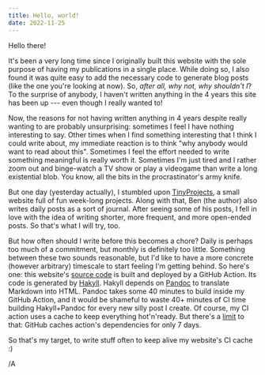 ```yaml
---
title: Hello, world!
date: 2022-11-25
---
```


Hello there! 

It's been a very long time since I originally built this website with the sole purpose of having my publications in a single place. While doing so, I also found it was quite easy to add the necessary code to generate blog posts (like the one you're looking at now). So, _after all, why not, why shouldn't I_? To the surprise of anybody, I haven't written anything in the 4 years this site has been up --- even though I really wanted to! 

Now, the reasons for not having written anything in 4 years despite really wanting to are probably unsurprising: sometimes I feel I have nothing interesting to say. Other times when I find something interesting that I think I could write about, my immediate reaction is to think "why anybody would want to read about this". Sometimes I feel the effort needed to write something meaningful is really worth it. Sometimes I'm just tired and I rather zoom out and binge-watch a TV show or play a videogame than write a long existential blob. You know, all the bits in the procrastinator's army knife. 

But one day (yesterday actually), I stumbled upon [TinyProjects](https://tinyprojects.dev/), a small website full of fun week-long projects. Along with that, Ben (the author) also writes daily posts as a sort of journal. After seeing some of his posts, I fell in love with the idea of writing shorter, more frequent, and more open-ended posts. So that's what I will try, too. 

But how often should I write before this becomes a chore? Daily is perhaps too much of a commitment, but monthly is definitely too little. Something between these two sounds reasonable, but I'd like to have a more concrete (however arbitrary) timescale to start feeling I'm getting behind. So here's one: this website's [source code](https://github.com/agustinmista/website) is built and deployed by a GitHub Action. Its code is generated by [Hakyll](https://jaspervdj.be/hakyll/). Hakyll depends on [Pandoc](https://pandoc.org/) to translate Markdown into HTML. Pandoc takes some 40 minutes to build inside my GitHub Action, and it would be shameful to waste 40+ minutes of CI time building Hakyll+Pandoc for every new silly post I create. Of course, my CI action uses a cache to keep everything hot'n'ready. But there's a [limit](https://docs.github.com/en/actions/using-workflows/caching-dependencies-to-speed-up-workflows#usage-limits-and-eviction-policy) to that: GitHub caches action's dependencies for only 7 days. 

So that's my target, to write stuff often to keep alive my website's CI cache :) 

/A
